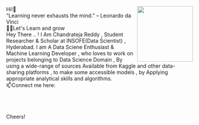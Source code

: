




<img align ="right" src = "https://i.imgur.com/w4pKOQi.jpg" width="150" height="150">
Hi!👋<br />
“Learning never exhausts the mind.” – Leonardo da Vinci <br />
👨‍💻Let's Learn and grow<br />
Hey There .. ! I Am Chandrateja Reddy , Student Researcher & Scholar at INSOFE(Data Scientist) , Hyderabad.
I am A Data Sciene Enthusiast & Machine Learning Developer , who loves to work on projects belonging to Data Science Domain , 
By using a wide-range of sources Available from Kaggle and other data-sharing platforms , to make some accessible models , by Applying appropriate analytical skills and algorithms.<br />
 📫Connect me here:<br />
 <br />
 <p>
  <a href="https://www.linkedin.com/in/chandratejareddy/">
    
  </a> &nbsp; 
  <a href="https://twitter.com/teja05081">
    
  </a>
 <a href="https://medium.com/@lchandratejareddy">
    
  </a>
</p>

Cheers!
